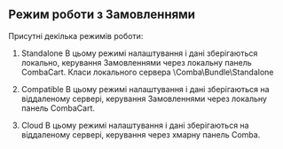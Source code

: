 ## Режим роботи з Замовленнями ##

Присутні декілька режимів роботи:
1. Standalone
В цьому режимі налаштування і дані зберігаються локально, керування Замовленнями через локальну панель CombaCart. Класи локального сервера \Comba\Bundle\Standalone  

2. Compatible
В цьому режимі налаштування і дані зберігаються на віддаленому сервері, керування Замовленнями через локальну панель CombaCart.  

3. Cloud
В цьому режимі налаштування і дані зберігаються на віддаленому сервері, керування через хмарну панель Comba. 